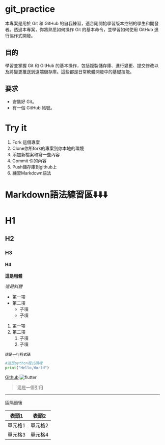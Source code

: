 # git_practice
本專案是用於 Git 和 GitHub 的自我練習，適合剛開始學習版本控制的學生和開發者。透過本專案，你將熟悉如何操作 Git 的基本命令，並學習如何使用 GitHub 進行協作式開發。

## 目的
學習並掌握 Git 和 GitHub 的基本操作，包括複製儲存庫、進行變更、提交修改以及將變更推送到遠端儲存庫。這些都是日常軟體開發中的基礎技能。

## 要求
- 安裝好 Git。
- 有一個 GitHub 帳號。

# Try it
1. Fork 這個專案
2. Clone你所fork的專案到你本地的環境
3. 添加新檔案和寫一些內容
4. Commit 你的內容
5. Push儲存庫到github上
6. 練習Markdown語法

# Markdown語法練習區⬇️⬇️⬇️
# H1
## H2
### H3
#### H4
**這是粗體**

*這是斜體*
- 第一項
- 第二項
  - 子項
  - 子項

1. 第一項
2. 第二項
   1. 子項
   2. 子項
  
`這是一行程式碼`

```python
#這是python程式碼塊
print("Hello,World")
```
[Github](http://github.com)
![flutter](https://img.icons8.com/?size=160&id=PmGdjRbnOudE&format=png)
>這是一個引用

---
區隔過後

| 表頭1 |表頭2 |
| ---- | ---- |
| 單元格1 | 單元格2 |
| 單元格3 | 單元格4 |






